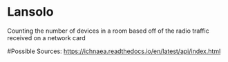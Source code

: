 # Lansolo
Counting the number of devices in a room based off of the radio traffic received on a network card

#Possible Sources:
https://ichnaea.readthedocs.io/en/latest/api/index.html
